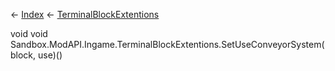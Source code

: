 ← [Index](Api-Index) ← [TerminalBlockExtentions](Sandbox.ModAPI.Ingame.TerminalBlockExtentions)

void void Sandbox.ModAPI.Ingame.TerminalBlockExtentions.SetUseConveyorSystem(block, use)()